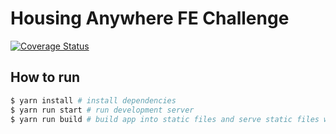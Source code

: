 # Housing Anywhere FE Challenge

[![Coverage Status](https://coveralls.io/repos/github/michael-alade/housing-anywhere-challenge/badge.svg?branch=development)](https://coveralls.io/github/michael-alade/housing-anywhere-challenge?branch=development)

## How to run
```bash
$ yarn install # install dependencies
$ yarn run start # run development server
$ yarn run build # build app into static files and serve static files with http server
```
